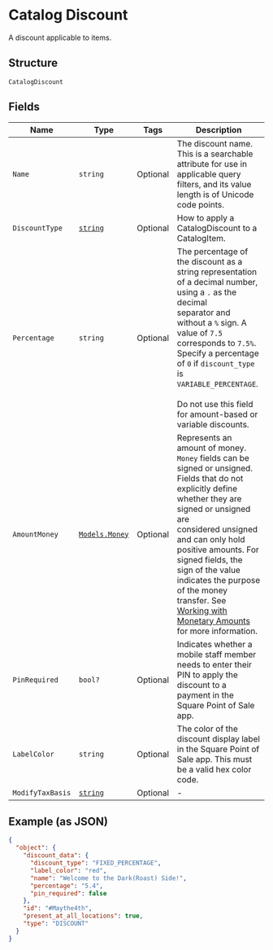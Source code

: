 
# Catalog Discount

A discount applicable to items.

## Structure

`CatalogDiscount`

## Fields

| Name | Type | Tags | Description |
|  --- | --- | --- | --- |
| `Name` | `string` | Optional | The discount name. This is a searchable attribute for use in applicable query filters, and its value length is of Unicode code points. |
| `DiscountType` | [`string`](/doc/models/catalog-discount-type.md) | Optional | How to apply a CatalogDiscount to a CatalogItem. |
| `Percentage` | `string` | Optional | The percentage of the discount as a string representation of a decimal number, using a `.` as the decimal<br>separator and without a `%` sign. A value of `7.5` corresponds to `7.5%`. Specify a percentage of `0` if `discount_type`<br>is `VARIABLE_PERCENTAGE`.<br><br>Do not use this field for amount-based or variable discounts. |
| `AmountMoney` | [`Models.Money`](/doc/models/money.md) | Optional | Represents an amount of money. `Money` fields can be signed or unsigned.<br>Fields that do not explicitly define whether they are signed or unsigned are<br>considered unsigned and can only hold positive amounts. For signed fields, the<br>sign of the value indicates the purpose of the money transfer. See<br>[Working with Monetary Amounts](https://developer.squareup.com/docs/build-basics/working-with-monetary-amounts)<br>for more information. |
| `PinRequired` | `bool?` | Optional | Indicates whether a mobile staff member needs to enter their PIN to apply the<br>discount to a payment in the Square Point of Sale app. |
| `LabelColor` | `string` | Optional | The color of the discount display label in the Square Point of Sale app. This must be a valid hex color code. |
| `ModifyTaxBasis` | [`string`](/doc/models/catalog-discount-modify-tax-basis.md) | Optional | - |

## Example (as JSON)

```json
{
  "object": {
    "discount_data": {
      "discount_type": "FIXED_PERCENTAGE",
      "label_color": "red",
      "name": "Welcome to the Dark(Roast) Side!",
      "percentage": "5.4",
      "pin_required": false
    },
    "id": "#Maythe4th",
    "present_at_all_locations": true,
    "type": "DISCOUNT"
  }
}
```

